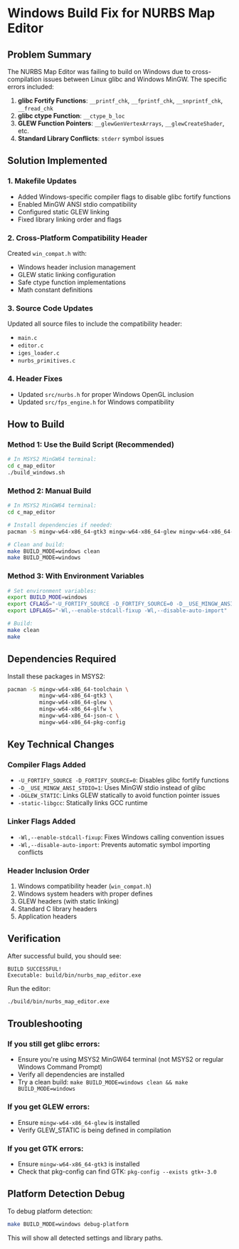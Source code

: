 # Windows Build Fix for NURBS Map Editor

## Problem Summary

The NURBS Map Editor was failing to build on Windows due to cross-compilation issues between Linux glibc and Windows MinGW. The specific errors included:

1. **glibc Fortify Functions**: `__printf_chk`, `__fprintf_chk`, `__snprintf_chk`, `__fread_chk`
2. **glibc ctype Function**: `__ctype_b_loc`  
3. **GLEW Function Pointers**: `__glewGenVertexArrays`, `__glewCreateShader`, etc.
4. **Standard Library Conflicts**: `stderr` symbol issues

## Solution Implemented

### 1. Makefile Updates
- Added Windows-specific compiler flags to disable glibc fortify functions
- Enabled MinGW ANSI stdio compatibility
- Configured static GLEW linking
- Fixed library linking order and flags

### 2. Cross-Platform Compatibility Header
Created `win_compat.h` with:
- Windows header inclusion management
- GLEW static linking configuration
- Safe ctype function implementations
- Math constant definitions

### 3. Source Code Updates
Updated all source files to include the compatibility header:
- `main.c`
- `editor.c`
- `iges_loader.c`
- `nurbs_primitives.c`

### 4. Header Fixes
- Updated `src/nurbs.h` for proper Windows OpenGL inclusion
- Updated `src/fps_engine.h` for Windows compatibility

## How to Build

### Method 1: Use the Build Script (Recommended)
```bash
# In MSYS2 MinGW64 terminal:
cd c_map_editor
./build_windows.sh
```

### Method 2: Manual Build
```bash
# In MSYS2 MinGW64 terminal:
cd c_map_editor

# Install dependencies if needed:
pacman -S mingw-w64-x86_64-gtk3 mingw-w64-x86_64-glew mingw-w64-x86_64-glfw mingw-w64-x86_64-json-c

# Clean and build:
make BUILD_MODE=windows clean
make BUILD_MODE=windows
```

### Method 3: With Environment Variables
```bash
# Set environment variables:
export BUILD_MODE=windows
export CFLAGS="-U_FORTIFY_SOURCE -D_FORTIFY_SOURCE=0 -D__USE_MINGW_ANSI_STDIO=1 -DGLEW_STATIC"
export LDFLAGS="-Wl,--enable-stdcall-fixup -Wl,--disable-auto-import"

# Build:
make clean
make
```

## Dependencies Required

Install these packages in MSYS2:
```bash
pacman -S mingw-w64-x86_64-toolchain \
          mingw-w64-x86_64-gtk3 \
          mingw-w64-x86_64-glew \
          mingw-w64-x86_64-glfw \
          mingw-w64-x86_64-json-c \
          mingw-w64-x86_64-pkg-config
```

## Key Technical Changes

### Compiler Flags Added
- `-U_FORTIFY_SOURCE -D_FORTIFY_SOURCE=0`: Disables glibc fortify functions
- `-D__USE_MINGW_ANSI_STDIO=1`: Uses MinGW stdio instead of glibc
- `-DGLEW_STATIC`: Links GLEW statically to avoid function pointer issues
- `-static-libgcc`: Statically links GCC runtime

### Linker Flags Added
- `-Wl,--enable-stdcall-fixup`: Fixes Windows calling convention issues
- `-Wl,--disable-auto-import`: Prevents automatic symbol importing conflicts

### Header Inclusion Order
1. Windows compatibility header (`win_compat.h`)
2. Windows system headers with proper defines
3. GLEW headers (with static linking)
4. Standard C library headers
5. Application headers

## Verification

After successful build, you should see:
```
BUILD SUCCESSFUL!
Executable: build/bin/nurbs_map_editor.exe
```

Run the editor:
```bash
./build/bin/nurbs_map_editor.exe
```

## Troubleshooting

### If you still get glibc errors:
- Ensure you're using MSYS2 MinGW64 terminal (not MSYS2 or regular Windows Command Prompt)
- Verify all dependencies are installed
- Try a clean build: `make BUILD_MODE=windows clean && make BUILD_MODE=windows`

### If you get GLEW errors:
- Ensure `mingw-w64-x86_64-glew` is installed
- Verify GLEW_STATIC is being defined in compilation

### If you get GTK errors:
- Ensure `mingw-w64-x86_64-gtk3` is installed
- Check that pkg-config can find GTK: `pkg-config --exists gtk+-3.0`

## Platform Detection Debug

To debug platform detection:
```bash
make BUILD_MODE=windows debug-platform
```

This will show all detected settings and library paths.
